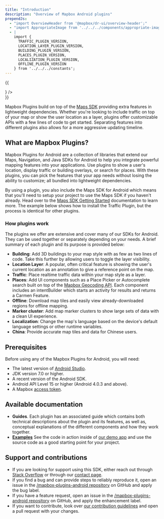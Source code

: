 ```yaml
---
title: "Introduction"
description: "Overview of Mapbox Android plugins"
prependJs:
  - "import OverviewHeader from '@mapbox/dr-ui/overview-header';"
  - "import AppropriateImage from '../../../components/appropriate-image';"
  - |
    import {
      TRAFFIC_PLUGIN_VERSION,
      LOCATION_LAYER_PLUGIN_VERSION,
      BUILDING_PLUGIN_VERSION,
      PLACES_PLUGIN_VERSION,
      LOCALIZATION_PLUGIN_VERSION,
      OFFLINE_PLUGIN_VERSION
    } from '../../../constants';
---
```


{{
  <div className="mb24">
    <OverviewHeader 
      features={[
        "Add in-app place searching",
        "Load GeoJSON files onto the map",
        "Show user location",
        "Display traffic and 3D buildings",
        "Change the map's language",
        "Offline mapping",
        "Support Chinese users"
      ]}
      title="Android Plugins"
      ghLink="https://github.com/mapbox/mapbox-plugins-android"
      image={<AppropriateImage imageId="overviewPlugins" alt="Mobile devices displaying applications using the Mapbox Java SDK for Android." />}
    />
  </div>
}}

Mapbox Plugins build on top of the [Maps SDK](/android-docs/map-sdk/overview/getting-started/) providing extra features in lightweight dependencies. Whether you're looking to include traffic on top of your map or show the user location as a layer, plugins offer customizable APIs with a few lines of code to get started. Separating features into different plugins also allows for a more aggressive updating timeline.

## What are Mapbox Plugins?

Mapbox Plugins for Android are a collection of libraries that extend our Maps, Navigation, and Java SDKs for Android to help you integrate powerful mapping features into your applications. Use plugins to show a user's location, display traffic or building overlays, or search for places. With these plugins, you can pick the features that your app needs without losing the ability to customize; all bundled into lightweight dependencies.

By using a plugin, you also include the Maps SDK for Android which means that you'll need to setup your project to use the Maps SDK if you haven't already. Head over to the [Maps SDK Getting Started](/android-docs/map-sdk/overview) documentation to learn more. The example below shows how to install the Traffic Plugin, but the process is identical for other plugins.

### How plugins work

The plugins we offer are extensive and cover many of our SDKs for Android. They can be used together or separately depending on your needs. A brief summary of each plugin and its purpose is provided below:

- **Building**: Add 3D buildings to your map style with as few as two lines of code. Take this further by allowing users to toggle the layer visibility.
- **Location Layer**: A popular, often critical feature is showing the user's current location as an annotation to give a reference point on the map.
- **Traffic**: Place realtime traffic data within your map style as a layer.
- **Places**: Add UI components such as a Place Picker or Autocomplete search built on top of the [Mapbox Geocoding API](https://www.mapbox.com/api-documentation/#geocoding). Each component includes an intentBuilder which starts an activity for results and returns a Carmen Feature.
- **Offline**: Download map tiles and easily view already-downloaded regions for offline mapping.
- **Marker cluster**: Add map marker clusters to show large sets of data with a clean UI experience.
- **Localization**: Change the map's language based on the device's default language settings or other runtime variables.
- **China**: Provide accurate map tiles and data for Chinese users.


## Prerequisites

Before using any of the Mapbox Plugins for Android, you will need:

- The latest version of [Android Studio](https://developer.android.com/studio/index.html).
- JDK version 7.0 or higher.
- A recent version of the Android SDK.
- Android API Level 15 or higher (Android 4.0.3 and above).
- A Mapbox [access token](https://www.mapbox.com/help/how-access-tokens-work/).

## Available documentation

- **Guides**. Each plugin has an associated guide which contains both technical descriptions about the plugin and its features, as well as, conceptual explanations of the different components and how they work together.
- [**Examples**]({{prefixUrl('plugins/examples')}}) See the code in action inside of [our demo app](https://play.google.com/store/apps/details?id=com.mapbox.mapboxandroiddemo) and use the source code as a good starting point for your project.

<!-- - Tutorials — The tutorials section contains several step-by-step guides for creating apps using Mapbox SDKs for Android alongside plugins. -->

## Support and contributions
- If you are looking for support using this SDK, either reach out through [Stack Overflow](https://stackoverflow.com/questions/tagged/mapbox+android) or through our [contact page](https://www.mapbox.com/contact/).
- If you find a bug and can provide steps to reliably reproduce it, open an issue in the [/mapbox-plugins-android repository](https://github.com/mapbox/mapbox-plugins-android) on GitHub and apply the bug label.
- If you have a feature request, open an issue in the [/mapbox-plugins-android repository](https://github.com/mapbox/mapbox-plugins-android) on GitHub, and apply the enhancement label.
- If you want to contribute, look over [our contribution guidelines](https://github.com/mapbox/mapbox-plugins-android/blob/master/CONTRIBUTING.md) and open a pull request with your changes.
